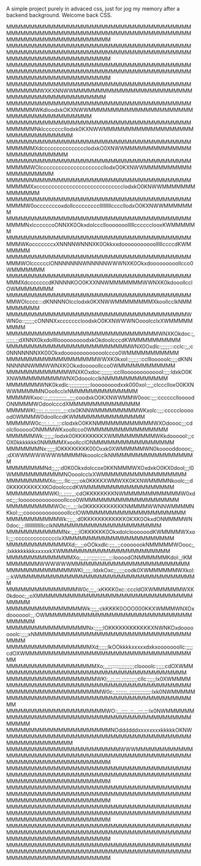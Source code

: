 A simple project purely in advaced css, just for jog my memory after a backend background.
Welcome back CSS.


MMMMMMMMMMMMMMMMMMMMMMMMMMMMMMMMMMMMMMMMMMMMMMMMMMMMMMMMMMMMMMMMMMMMMMMMMMMMMMMMMMMMMMMMMMMMMMMMMMMM
MMMMMMMMMMMMMMMMMMMMMMMMMMMMMMMMMMMMMMMMMMMMMMMMMMMMMMMMMMMMMMMMMMMMMMMMMMMMMMMMMMMMMMMMMMMMMMMMMMMM
MMMMMMMMMMMMMMMMMMMMMMMMMMMMMMMMMMMMMMMMMMMMMMMMMMMMMMMMMMMMMMMMMMMMMMMMMMMMMMMMMMMMMMMMMMMMMMMMMMMM
MMMMMMMMMMMMMMMMMMMMMMMMMMMMMMMMMMMMMMMMMMMMMMWXKXNNWWMMMMMMMMMMMMMMMMMMMMMMMMMMMMMMMMMMMMMMMMMMMMMM
MMMMMMMMMMMMMMMMMMMMMMMMMMMMMMMMMMMMMMMMMMMMMWKdloodxkOKXNWWMMMMMMMMMMMMMMMMMMMMMMMMMMMMMMMMMMMMMMMM
MMMMMMMMMMMMMMMMMMMMMMMMMMMMMMMMMMMMMMMMMMMMMNklcccccccllodxk0KXNWWMMMMMMMMMMMMMMMMMMMMMMMMMMMMMMMMM
MMMMMMMMMMMMMMMMMMMMMMMMMMMMMMMMMMMMMMMMMMMMMXdccccccccccccccclodxkO0XNWWMMMMMMMMMMMMMMMMMMMMMMMMMMM
MMMMMMMMMMMMMMMMMMMMMMMMMMMMMMMMMMMMMMMMMMMMWOlcccccccccccccccccccccllodxO0KXNWWMMMMMMMMMMMMMMMMMMMM
MMMMMMMMMMMMMMMMMMMMMMMMMMMMMMMMMMMMMMMMMMMMXxccccccccccccccccccccccccccccclodxkO0KNWWMMMMMMMMMMMMMM
MMMMMMMMMMMMMMMMMMMMMMMMMMMMMMMMMMMMMMMMMMMW0occcccccoxdollccccccccclllllllllccccllodxO0KXNWWMMMMMMM
MMMMMMMMMMMMMMMMMMMMMMMMMMMMMMMMMMMMMMMMMMMNxlccccccoONNXK0OkxdolcccllooooooolllllcccccclooxKWMMMMMM
MMMMMMMMMMMMMMMMMMMMMMMMMMMMMMMMMMMMMMMMMMWKocccccccxXNNNNWNNNXK0OkkxxdooooooooooolllllccccdKWMMMMMM
MMMMMMMMMMMMMMMMMMMMMMMMMMMMMMMMMMMMMMMMMMWOlcccccclONNNNNNNWNNNNNWWWNXK0Okxdooooooooollcco0WMMMMMMM
MMMMMMMMMMMMMMMMMMMMMMMMMMMMMMMMMMMMMMMMMMXdcccccccdKNNNNKOO0KXXNNWMMMMMMMWWNXK0kdooollcclOWMMMMMMMM
MMMMMMMMMMMMMMMMMMMMMMMMMMMMMMMMMMMMMMMMMWOlcccc:::dKNNNNOlcclodxk0KXNWWMMMMMMMMXkoollcclkNMMMMMMMMM
MMMMMMMMMMMMMMMMMMMMMMMMMMMMMMMMMMMMMMWWN0o::;;;;;;cONNNXxcccccccloodxkO0KXNWWWNOooolcclxXWMMMMMMMMM
MMMMMMMMMMMMMMMMMMMMMMMMMMMMMMMMWNXKOkdoc:;,;;;;;,;;dXNNX0kxdollllooooooooodxkOkdoolcccdKWMMMMMMMMMM
MMMMMMMMMMMMMMMMMMMMMMMMMMWNX0Oxdlc:;;;;;:::cclc:;,;c0NNNNNNNXK00Okxdooooooooooooolccco0WMMMMMMMMMMM
MMMMMMMMMMMMMMMMMMMWWXK0kxol:;;;;;;::cclllooooolc;;;;dKNNNNNNNNWMMWWNXK0Okxdooooollcco0WMMMMMMMMMMMM
MMMMMMMMMMMMMWNXKOxdoc:;;;;;;;:cclllooooooooooool:;;;:ldxkO0KXNWMMMMMMMMMWNXOdooolcclkNMMMMMMMMMMMMM
MMMMMMMWNK0kxdlc:;;;;;;;;;;;;:loooooooodxxk000xol:;;,;clccclloxO0KXNWWMMMMMNOoollcclxNMMMMMMMMMMMMMM
MMMMWKxoc:;;,;;;;;;;;;;;,,;;;;coodxkO0KXNWWMMW0ooc:;;;:cccccclloooodONMMMMWOdoolcccdXMMMMMMMMMMMMMMM
MMMMWKl;;;;;,;;,;;;;;;;,,;;:clx0KNNWMMMMMMMMMWKxolc:;;;:cccccloooood0WMMMW0doollccdKWMMMMMMMMMMMMMMM
MMMMMW0c;;;,;,,;,,;;:clodxkO0KKNMMMMMMMMMMMMWXOdoooc;;;cdolclloooooONMMMWKxoollcco0WMMMMMMMMMMMMMMMM
MMMMMMWk:;;;;,;:lodxk00KKKKKKKKXWMMMMMMMMMWKkdoooool:;;cOX0kkkkkkk0NMMMMXxoollcclONMMMMMMMMMMMMMMMMM
MMMMMMMNx:;;;;;lOKKKKKKKK00Oxxk0XWMMMMMWN0kooooddoooc;,;dXWWMWWWWWWMMMMNkooolcclkNMMMMMMMMMMMMMMMMMM
MMMMMMMMNd;;,;;:d0K0Okxdolccox0KKNMMMWXOxdxkO0KX0dool;;;l0WMMMMMMMMMMMNOooolcclxXWMMMMMMMMMMMMMMMMMM
MMMMMMMMMXo;;;;,:llc:;;;;:ok0KKKKXWMWXK0KXNWMMMMNkoolc;;;d0KKKKKKKKXXKOdoolcccdKWMMMMMMMMMMMMMMMMMMM
MMMMMMMMMWKl;;,;;;;;,,;cdOKKKKKKKKNWMMMMMMMMMMMMW0xdoc;;;:loooooooooooooollcco0WMMMMMMMMMMMMMMMMMMMM
MMMMMMMMMMWOc;;;,,;;:lx0KKKKKKKKKKKNMMMMWWNNWMMMMNKkol:;;;cooooooooooooollcclOWMMMMMMMMMMMMMMMMMMMMM
MMMMMMMMMMMWk:;;;,,:d0KKKKKKKKKKKK0KXK0OkxdONMMMMWN0doc;,;:llllllllllllllcclkNMMMMMMMMMMMMMMMMMMMMMM
MMMMMMMMMMMMNx:,,;;;lOKKKKKK0OkxdolcloooooodKWMMMMWXxol:;;;:cccccccccccccclxXMMMMMMMMMMMMMMMMMMMMMMM
MMMMMMMMMMMMMXd;;,,;;oOOkxdlc:;;;,,;;cooooookNMMMMMWOooc;,;lxkkkkkkkkxxxxxkXWMMMMMMMMMMMMMMMMMMMMMMM
MMMMMMMMMMMMMMXo;,,;,;::;;;;::;;;,,;;:loooodONMMMMMMKdol:,;lKMMMMMMMMWWWWWWMMMMMMMMMMMMMMMMMMMMMMMMM
MMMMMMMMMMMMMMWKl;,;;;,:ldxkOxc;;,;;;;codk0XWMMMMMMWXkol:;;:kWMMMMMMMMMMMMMMMMMMMMMMMMMMMMMMMMMMMMMM
MMMMMMMMMMMMMMMW0c,;;,,:xKKKK0xc::cccldOXWMMMMMMWXK0kdooc;,;oXMMMMMMMMMMMMMMMMMMMMMMMMMMMMMMMMMMMMMM
MMMMMMMMMMMMMMMMWk:;;;,;ckKKKK0OOO000KKXWMMMWNXOxdooooool:;,:OWMMMMMMMMMMMMMMMMMMMMMMMMMMMMMMMMMMMMM
MMMMMMMMMMMMMMMMMNx:;;;;;lOKKKKKKKKKKKKXNWNKOxdooooooolc:;;;;xNMMMMMMMMMMMMMMMMMMMMMMMMMMMMMMMMMMMMM
MMMMMMMMMMMMMMMMMMXd;;;;;;lkOOkkkkxxxxxdxkxooooooollc:;;;;cdOXWMMMMMMMMMMMMMMMMMMMMMMMMMMMMMMMMMMMMM
MMMMMMMMMMMMMMMMMMMXo;,,;;;::::;;;;;;;;;;cloooolc:;;;;;cdOXWMMMMMMMMMMMMMMMMMMMMMMMMMMMMMMMMMMMMMMMM
MMMMMMMMMMMMMMMMMMMWKl;,,;;,;;;,;;;;;;;;;;cllc:;;;;;lx0XWMMMMMMMMMMMMMMMMMMMMMMMMMMMMMMMMMMMMMMMMMMM
MMMMMMMMMMMMMMMMMMMMW0c;,;;;;;;;,,;;;;;;;;;;;;;:lxk0NWMMMMMMMMMMMMMMMMMMMMMMMMMMMMMMMMMMMMMMMMMMMMMM
MMMMMMMMMMMMMMMMMMMMMWO:;,,;;;;,,;;,,,;;;,;;:lx0NWMMMMMMMMMMMMMMMMMMMMMMMMMMMMMMMMMMMMMMMMMMMMMMMMMM
MMMMMMMMMMMMMMMMMMMMMMNOddddddxxxxxxxxkkkkkOKNWMMMMMMMMMMMMMMMMMMMMMMMMMMMMMMMMMMMMMMMMMMMMMMMMMMMMM
MMMMMMMMMMMMMMMMMMMMMMMMWWWMMMMMMMMMMMMMMMMMMMMMMMMMMMMMMMMMMMMMMMMMMMMMMMMMMMMMMMMMMMMMMMMMMMMMMMMM
MMMMMMMMMMMMMMMMMMMMMMMMMMMMMMMMMMMMMMMMMMMMMMMMMMMMMMMMMMMMMMMMMMMMMMMMMMMMMMMMMMMMMMMMMMMMMMMMMMMM
MMMMMMMMMMMMMMMMMMMMMMMMMMMMMMMMMMMMMMMMMMMMMMMMMMMMMMMMMMMMMMMMMMMMMMMMMMMMMMMMMMMMMMMMMMMMMMMMMMMM
MMMMMMMMMMMMMMMMMMMMMMMMMMMMMMMMMMMMMMMMMMMMMMMMMMMMMMMMMMMMMMMMMMMMMMMMMMMMMMMMMMMMMMMMMMMMMMMMMMMM
MMMMMMMMMMMMMMMMMMMMMMMMMMMMMMMMMMMMMMMMMMMMMMMMMMMMMMMMMMMMMMMMMMMMMMMMMMMMMMMMMMMMMMMMMMMMMMMMMMMM
MMMMMMMMMMMMMMMMMMMMMMMMMMMMMMMMMMMMMMMMMMMMMMMMMMMMMMMMMMMMMMMMMMMMMMMMMMMMMMMMMMMMMMMMMMMMMMMMMMMM
